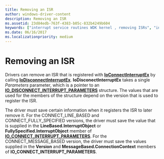 ```yaml
---
title: Removing an ISR
author: windows-driver-content
description: Removing an ISR
ms.assetid: 23d84edb-763f-4383-b05c-832b4249b604
keywords: ["interrupt service routines WDK kernel , removing ISRs", "interrupt objects WDK kernel , removing ISRs", "ISRs WDK kernel , removing ISRs", "removing ISRs WDK kernel"]
ms.date: 06/16/2017
ms.localizationpriority: medium
---
```


# Removing an ISR


Drivers can remove an ISR that is registered with [**IoConnectInterruptEx**](https://msdn.microsoft.com/library/windows/hardware/ff548378) by calling [**IoDisconnectInterruptEx**](https://msdn.microsoft.com/library/windows/hardware/ff549093). **IoDisconectInterruptEx** takes a single *Parameters* parameter, which is a pointer to an [**IO\_DISCONNECT\_INTERRUPT\_PARAMETERS**](https://msdn.microsoft.com/library/windows/hardware/ff550569) structure. The values that are used for the members of the structure depend on the version that is used to register the ISR.

The driver must save certain information when it registers the ISR to later remove it. For the CONNECT\_LINE\_BASED and CONNECT\_FULLY\_SPECIFIED versions, the driver must save the value that is supplied in the **LineBased.InterruptObject** or **FullySpecified.InterruptObject** member of [**IO\_CONNECT\_INTERRUPT\_PARAMETERS**](https://msdn.microsoft.com/library/windows/hardware/ff550541). For the CONNECT\_MESSAGE\_BASED version, the driver must save the values supplied in the **Version** and **MessageBased.ConnectionContext** members of **IO\_CONNECT\_INTERRUPT\_PARAMETERS**.

 

 




